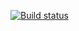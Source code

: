[![Build status](https://ci.appveyor.com/api/projects/status/90ypjsi8c3xd86vl?svg=true)](https://ci.appveyor.com/project/mriedmann/oom)
